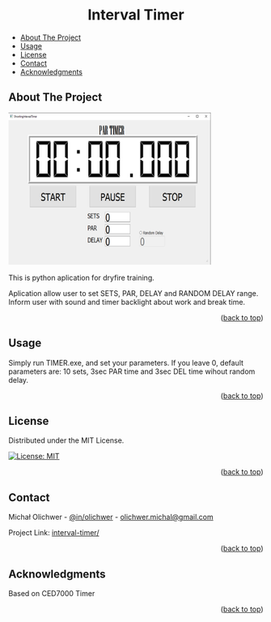   <h1 align="center">Interval Timer</h1>


- [About The Project](#about-the-project)
- [Usage](#usage)
- [License](#license)
- [Contact](#contact)
- [Acknowledgments](#acknowledgments)

## About The Project

<img src="APP.png" alt="Product Name Screen Shot" width="400" height="300">

This is python aplication for dryfire training. 

Aplication allow user to set SETS, PAR, DELAY and RANDOM DELAY range. Inform user with sound and timer backlight about work and break time.

<p align="right">(<a href="#readme-top">back to top</a>)</p>

## Usage

Simply run TIMER.exe, and set your parameters. If you leave 0, default parameters are: 10 sets, 3sec PAR time and 3sec DEL time wihout random delay. 

<p align="right">(<a href="#readme-top">back to top</a>)</p>

## License

Distributed under the MIT License. 

[![License: MIT](https://img.shields.io/badge/License-MIT-yellow.svg)](https://opensource.org/licenses/MIT)

<p align="right">(<a href="#readme-top">back to top</a>)</p>

## Contact

Michał Olichwer - [@in/olichwer](https://www.linkedin.com/in/olichwer/) - olichwer.michal@gmail.com

Project Link: [interval-timer/](https://gitlab.com/olichwer.michal/interval-timer/)

<p align="right">(<a href="#readme-top">back to top</a>)</p>

<!-- ACKNOWLEDGMENTS -->

## Acknowledgments

Based on CED7000 Timer

<p align="right">(<a href="#readme-top">back to top</a>)</p>

<!-- MARKDOWN LINKS & IMAGES -->

<!-- https://www.markdownguide.org/basic-syntax/#reference-style-links -->

